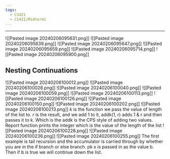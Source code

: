 ```yaml
---
tags:
  - CS421
  - CS421/Midterm1
---
```

---
![[Pasted image 20240206095631.png]]
![[Pasted image 20240206095639.png]]
![[Pasted image 20240206095647.png]]
![[Pasted image 20240206095659.png]]
![[Pasted image 20240206095714.png]]
![[Pasted image 20240206095900.png]]

## Nesting Continuations
![[Pasted image 20240206100012.png]]
![[Pasted image 20240206100028.png]]
![[Pasted image 20240206100040.png]]
![[Pasted image 20240206100059.png]]
![[Pasted image 20240206100113.png]]
![[Pasted image 20240206100126.png]]
![[Pasted image 20240206100150.png]]
![[Pasted image 20240206100202.png]]
![[Pasted image 20240206100213.png]]
$k$ is the function we pass the value of length of the list to.
$r$ is the result, and we add 1 to it, addk(1, r) adds 1 & r  and then passes it to k. Which is the addk is the CPS style of adding two values.
Report function prints the integer which is the value of the length of the list
![[Pasted image 20240206100228.png]]
![[Pasted image 20240206100236.png]]
![[Pasted image 20240206100255.png]]
The first example is tail recursion and the accumulator is carried through by whether you are in the if branch or else branch.
pk x is passed in as the value b. Then if b is true we will continue down the list. 


